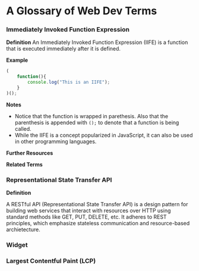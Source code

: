 # A Glossary of Web Dev Terms

### Immediately Invoked Function Expression

**Definition**
An Immediately Invoked Function Expression (IIFE) is a function that is executed immediately after it is defined.

**Example**

```javascript
(
    function(){
        console.log("This is an IIFE");    
    }
)();

```

**Notes**

- Notice that the function is wrapped in parethesis. Also that the parenthesis is appended with ``();`` to denote that a function is being called.
- While the IIFE is a concept popularized in JavaScript, it can also be used in other programming languages.

**Further Resources**

**Related Terms**

### Representational State Transfer API

**Definition**

A RESTful API (Representational State Transfer API) is a design pattern for building web services that interact
with resources over HTTP using standard methods like GET, PUT, DELETE, etc. It adheres to REST principles, which emphasize stateless
communication and resource-based archietecture.

### Widget

### Largest Contentful Paint (LCP)
